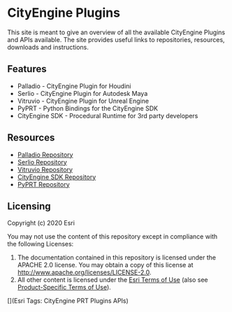 # CityEngine Plugins
This site is meant to give an overview of all the available CityEngine Plugins and APIs available. The site provides useful links to repositories, resources, downloads and instructions.

## Features
* Palladio - CityEngine Plugin for Houdini
* Serlio - CityEngine Plugin for Autodesk Maya
* Vitruvio - CityEngine Plugin for Unreal Engine
* PyPRT - Python Bindings for the CityEngine SDK
* CityEngine SDK - Procedural Runtime for 3rd party developers

## Resources

* [Palladio Repository](http://esri.github.com/palladio)
* [Serlio Repository](http://esri.github.com/serlio)
* [Vitruvio Repository](http://esri.github.com/vitruvio)
* [CityEngine SDK Repository](http://esri.github.com/cityengine-sdk)
* [PyPRT Repository](http://esri.github.com/pyprt)

## Licensing
Copyright (c) 2020 Esri

You may not use the content of this repository except in compliance with the following Licenses:
1. The documentation contained in this repository is licensed under the APACHE 2.0 license. You may obtain a copy of this license at http://www.apache.org/licenses/LICENSE-2.0.
1. All other content is licensed under the [Esri Terms of Use](https://www.esri.com/legal/licensing-translations) (also see [Product-Specific Terms of Use](https://assets.esri.com/content/dam/esrisites/en-us/media/legal/product-specific-terms-of-use/e300.pdf)).

[](Esri Tags: CityEngine PRT Plugins APIs)
